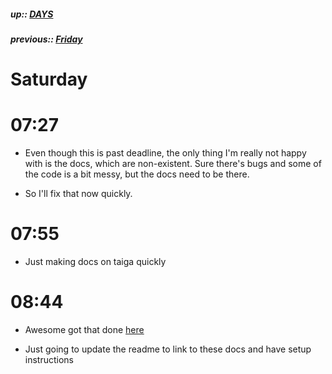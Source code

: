 ##### up:: [DAYS](../mocs/days.md)

##### previous:: [Friday](./06Oct2023.md)

# Saturday

# 07:27

- Even though this is past deadline, the only thing I'm really not happy with is the docs, which are non-existent. Sure there's bugs and some of the code is a bit messy, but the docs need to be there.

- So I'll fix that now quickly.

# 07:55

- Just making docs on taiga quickly

# 08:44

- Awesome got that done [here](https://tree.taiga.io/project/jayfalls-log-analyser/wiki/home)

- Just going to update the readme to link to these docs and have setup instructions